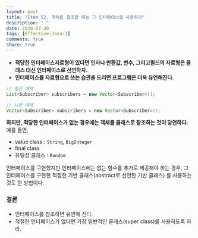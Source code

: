 ```yaml
---
layout: post
title: "Item 52. 객체를 참조할 때는 그 인터페이스를 사용하라"
description: " "
date: 2020-07-30
tags: [Effective-Java-3]
comments: true
share: true
---
```



- __적당한 인터페이스자료형이 있다면 인자나 반환값, 변수, 그리고필드의 자료형은 클래스 대신 인터페이스로 선언하자.__
- __인터페이스를 자료형으로 쓰는 습관을 드리면 프로그램은 더욱 유연해진다.__
```java
// 좋은 예제
List<Subscriber> subscribers = new Vector<Subscriber>();

// 나쁜 예제
Vector<Subscriber> subscribers = new Vector<Subscriber>();
```



__하지만, 적당한 인터페이스가 없는 경우에는 객체를 클래스로 참조하는 것이 당연하다.__
예를 들면,
- value class : ```String```, ```BigInteger```
- final class
- 유틸성 클래스 : ```Random```

인터페이스를 구현했지만 인터페이스에는 없는 함수를 추가로 제공해야 하는 경우, 
그 인터페이스를 구현한 적절한 기반 클래스(abstract로 선언된 기반 클래스)
를 사용하는 것도 한 방법이다.


### 결론
- 인터페이스를 참조하면 유연해 진다.
- 적절한 인터페이스가 없다면 가장 일반적인 클래스(super class)를 사용하도록 하라.

